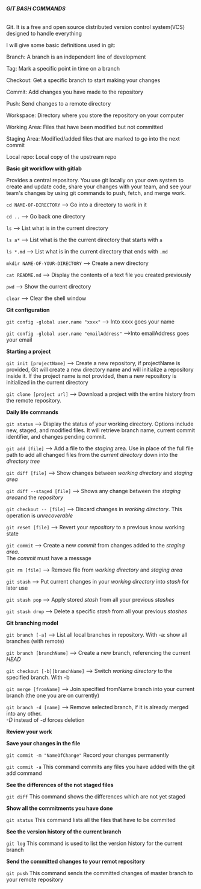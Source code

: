 ###### **GIT BASH COMMANDS**

Git. It is a free and open source distributed version control system(VCS) designed to handle everything

I will give some basic definitions used in git:

Branch: A branch is an independent line of development

Tag: Mark a specific point in time on a branch

Checkout: Get a specific branch to start making your changes 

Commit: Add changes you have made to the repository

Push: Send changes to a remote directory

Workspace: Directory where you store the repository on your computer

Working Area: Files that have been modified but not committed

Staging Area: Modified/added files that are marked to go into the next commit

Local repo: Local copy of the upstream repo

**Basic git workflow with gitlab**

Provides a central repository. You use git locally on your own system to create and update code, share your changes with your team, and see your team's changes by using git commands to push, fetch, and merge work.



`cd NAME-OF-DIRECTORY` --> Go into a directory to work in it

`cd ..`  --> Go back one directory

`ls`  --> List what is in the current directory

`ls a*`  --> List what is the the current directory that starts with `a`

`ls *.md`  --> List what is in the current directory that ends with `.md`

`mkdir NAME-OF-YOUR-DIRECTORY` --> Create a new directory

`cat README.md`  --> Display the contents of a text file you created previously

`pwd`  --> Show the current directory

`clear`  --> Clear the shell window







**Git configuration**

`git config -global user.name "xxxx"` --> Into xxxx goes your name

`git config -global user.name "emailAddress"`  -->Into emailAddress goes your email


**Starting a project**

`git init [projectName]`  --> Create a new repository, if projectName is provided, Git will create a new directory name and will initialize a repository inside it. If the project name is not provided, then a new repository is initialized in the current directory

`git clone [project url]`  --> Download a project with the entire history from the remote repository.


**Daily life commands**

`git status`  --> Display the status of your working directory. Options include new, staged, and modified files. It will retrieve branch name, current commit identifier, and changes pending commit.

`git add [file]`  --> Add a file to the *staging* area. Use in place of the full file path to add all changed files from the *current directory* down into the *directory tree*

`git diff [file]` --> Show changes between *working directory* and *staging area*

`git diff --staged [file]`  --> Shows any change between the *staging area*and the *repository*

`git checkout -- [file]`  --> Discard changes in *working directory*. This operation is *unrecoverable*

`git reset [file]`  --> Revert your *repository* to a previous know working state

`git commit`  --> Create a new *commit* from changes added to the *staging area*.  
The *commit* must have a message

`git rm [file]`  --> Remove file from *working directory* and *staging area*

`git stash`  --> Put current changes in your *working directory* into *stash* for later use

`git stash pop`  --> Apply stored *stash* from all your previous *stashes*

`git stash drop`  --> Delete a specific *stash* from all your previous *stashes*


**Git branching model**

`git branch [-a]`  --> List all local branches in repository. With -a: show all branches (with remote)

`git branch [branchName]`  --> Create a new branch, referencing the current *HEAD*

`git checkout [-b][branchName]`  --> Switch *working directory* to the specified branch. With -b

`git merge [fromName]`  --> Join specified fromName branch into your current branch (the one you are on currently)

`git branch -d [name]`  --> Remove selected branch, if it is already merged into any other.  
*-D* instead of *-d* forces deletion


**Review your work**



**Save your changes in the file**

`git commit -m "NameOfChange"` Record your changes permanently

`git commit -a` This command commits any files you have added with the git add command


**See the differences of the not staged files**

`git diff` This command shows the differences which are not yet staged


**Show all the commitments you have done**

`git status` This command lists all the files that have to be commited


**See the version history of the current branch**

`git log`  This command is used to list the version history for the current branch


**Send the committed changes to your remot repository**

`git push` This command sends the committed changes of master branch to your remote repository



